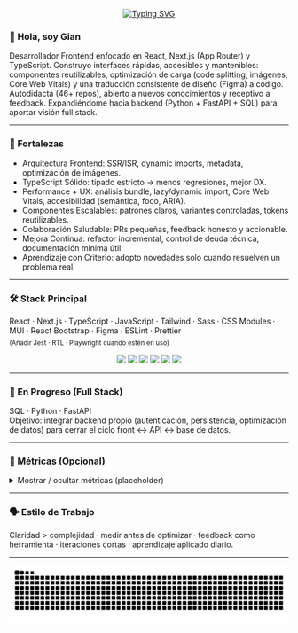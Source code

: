 <div align="center">

[![Typing SVG](https://readme-typing-svg.demolab.com?font=Inter&weight=600&size=30&duration=3400&pause=800&color=0EA5E9&center=true&vCenter=true&width=750&lines=Hola%2C+soy+Gian;Frontend+Developer+React+%2F+Next.js;Performance+%7C+Accesibilidad+%7C+Escalabilidad;Aprendizaje+continuo+y+feedback+abierto)](https://github.com/GianBaeza)

</div>

### 👋 Hola, soy Gian
Desarrollador Frontend enfocado en React, Next.js (App Router) y TypeScript. Construyo interfaces rápidas, accesibles y mantenibles: componentes reutilizables, optimización de carga (code splitting, imágenes, Core Web Vitals) y una traducción consistente de diseño (Figma) a código. Autodidacta (46+ repos), abierto a nuevos conocimientos y receptivo a feedback. Expandiéndome hacia backend (Python + FastAPI + SQL) para aportar visión full stack.

---

### 🔧 Fortalezas
- Arquitectura Frontend: SSR/ISR, dynamic imports, metadata, optimización de imágenes.
- TypeScript Sólido: tipado estricto → menos regresiones, mejor DX.
- Performance + UX: análisis bundle, lazy/dynamic import, Core Web Vitals, accesibilidad (semántica, foco, ARIA).
- Componentes Escalables: patrones claros, variantes controladas, tokens reutilizables.
- Colaboración Saludable: PRs pequeñas, feedback honesto y accionable.
- Mejora Continua: refactor incremental, control de deuda técnica, documentación mínima útil.
- Aprendizaje con Criterio: adopto novedades solo cuando resuelven un problema real.

---

### 🛠 Stack Principal
React · Next.js · TypeScript · JavaScript · Tailwind · Sass · CSS Modules · MUI · React Bootstrap · Figma · ESLint · Prettier  
<sub>(Añadir Jest · RTL · Playwright cuando estén en uso)</sub>

<!-- Badges (opcional, comentar si no quieres) -->
<p align="center">
  <img src="https://img.shields.io/badge/React-20232A?logo=react&logoColor=61DAFB&labelColor=20232A" />
  <img src="https://img.shields.io/badge/Next.js-000000?logo=nextdotjs&logoColor=FFFFFF" />
  <img src="https://img.shields.io/badge/TypeScript-3178C6?logo=typescript&logoColor=FFFFFF" />
  <img src="https://img.shields.io/badge/Tailwind-0F172A?logo=tailwindcss&logoColor=38BDF8" />
  <img src="https://img.shields.io/badge/Sass-CC6699?logo=sass&logoColor=FFFFFF" />
  <img src="https://img.shields.io/badge/Figma-1C1E26?logo=figma&logoColor=F24E1E" />
</p>

---

### 🧭 En Progreso (Full Stack)
SQL · Python · FastAPI  
Objetivo: integrar backend propio (autenticación, persistencia, optimización de datos) para cerrar el ciclo front ↔ API ↔ base de datos.

---

### 📌 Métricas (Opcional)
<details>
<summary>Mostrar / ocultar métricas (placeholder)</summary>

- Reducción de tiempo de carga inicial (Proyecto X): [A] → [B] s  
- Lighthouse Performance: [P1] → [P2]  
- Disminución bundle inicial: [X]% → [Y]%  
- Componentes reutilizables documentados: [N]  
- Accesibilidad (Lighthouse a11y): [A1] → [A2]  

</details>

---

### 🗣 Estilo de Trabajo
Claridad > complejidad · medir antes de optimizar · feedback como herramienta · iteraciones cortas · aprendizaje aplicado diario.

---

<div align="center">
  <img src="https://raw.githubusercontent.com/mashb1t/mashb1t/output/github-contribution-grid-snake-dark.svg" alt="Snake de contribuciones" />
</div>
